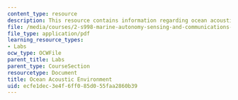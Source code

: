 ```yaml
---
content_type: resource
description: This resource contains information regarding ocean acoustic environment.
file: /media/courses/2-s998-marine-autonomy-sensing-and-communications-spring-2012/ecfe1dec3e4f6ff085d055faa2860b39_MIT2_S998S12_Lab05.pdf
file_type: application/pdf
learning_resource_types:
- Labs
ocw_type: OCWFile
parent_title: Labs
parent_type: CourseSection
resourcetype: Document
title: Ocean Acoustic Environment
uid: ecfe1dec-3e4f-6ff0-85d0-55faa2860b39
---
```

